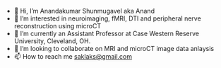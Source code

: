 - 👋 Hi, I’m Anandakumar Shunmugavel aka Anand
- 👀 I’m interested in neuroimaging, fMRI, DTI and peripheral nerve reconstruction using microCT
- 🌱 I’m currently an Assistant Professor at Case Western Reserve University, Cleveland, OH.
- 💞️ I’m looking to collaborate on MRI and microCT image data anlaysis
- 📫 How to reach me saklaks@gmail.com

<!---
saklaks/saklaks is a ✨ special ✨ repository because its `README.md` (this file) appears on your GitHub profile.
You can click the Preview link to take a look at your changes.
--->
